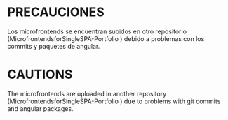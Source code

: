 # PRECAUCIONES
Los microfrontends se encuentran subidos en otro repositorio (MicrofrontendsforSingleSPA-Portfolio
) debido a problemas con los commits y paquetes de angular.

# CAUTIONS
The microfrontends are uploaded in another repository (MicrofrontendsforSingleSPA-Portfolio
) due to problems with git commits and angular packages.